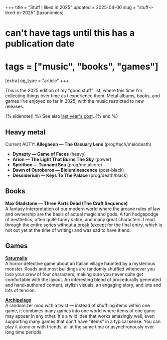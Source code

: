 +++
title = "Stuff I liked in 2025"
updated = 2025-04-06
slug = "stuff-i-liked-in-2025"
[taxonomies]
# can't have tags until this has a publication date
# tags = ["music", "books", "games"]
[extra]
og_type = "article"
+++

This is the 2025 edition of my "good stuff" list,
where this time I'm collecting things over time as I experience them.
Metal albums, books, and games I've enjoyed so far in 2025,
with the music restricted to new releases.

<!-- more -->

{% sidenote() %}
See also [last year's post](/blog/2024/stuff-i-liked-in-2024/).
{% end %}

## Heavy metal

Current AOTY:
**Allegaeon — The Ossuary Lens** (prog/tech/melodeath)

- **Dynazty — Game of Faces** (heavy)
- **Arion — The Light That Burns The Sky** (power)
- **Spiritbox — Tsunami Sea** (prog/metalcore)
- **Dawn of Ouroboros — Bioluminescence** (post-black)
- **Dessiderium — Keys To The Palace** (prog/death/black)


## Books

**Max Gladstone — Three Parts Dead (The Craft Sequence)**<br/>
A fantasy interpretation of our modern world
where the arcane rules of law and ownership
are the basis of actual magic and gods.
A fun hodgepodge of aesthetics, often quite funny satire,
and many great characters.
I read through the entire series without a break
(except for the final entry, which is not out yet at the time of writing)
and was sad to have it end.


## Games

**[Saturnalia]**<br/>
A horror detective game about an Italian village haunted by a mysterious monster.
Roads and most buildings are randomly shuffled
whenever you lose your crew of four characters,
making sure you never quite get comfortable with the layout.
An interesting blend of procedurally generated and hand-authored content,
stylish visuals, an engaging story, and lots and lots of tension.

**[Archipelago]**<br/>
A randomizer mod with a twist —
instead of shuffling items within one game,
it combines many games into one world
where items of one game may appear in any other.
It's a wild idea that works amazingly well,
even supporting many games that don't have "items" in a typical sense.
You can play it alone or with friends,
all at the same time or asynchronously over long time periods.


[saturnalia]: https://store.steampowered.com/app/916350/Saturnalia/
[archipelago]: https://archipelago.gg/
